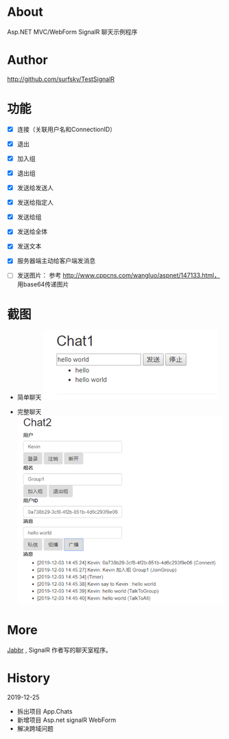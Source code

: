 ﻿# About

Asp.NET MVC/WebForm SignalR 聊天示例程序

# Author

<http://github.com/surfsky/TestSignalR>

# 功能
- [x] 连接（关联用户名和ConnectionID）
- [x] 退出
- [x] 加入组
- [x] 退出组
- [x] 发送给发送人
- [x] 发送给指定人
- [x] 发送给组
- [x] 发送给全体
- [x] 发送文本
- [x] 服务器端主动给客户端发消息
- [ ] 发送图片： 参考 http://www.cppcns.com/wangluo/aspnet/147133.html， 用base64传递图片


# 截图

- 简单聊天
![](chat1.png)

- 完整聊天
![](chat2.png)

# More

[Jabbr](https://github.com/JabbR/JabbR) , SignalR 作者写的聊天室程序。


# History

2019-12-25
- 拆出项目 App.Chats
- 新增项目 Asp.net signalR WebForm 
- 解决跨域问题

